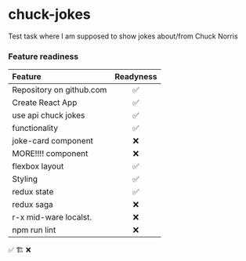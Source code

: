 # chuck-jokes
Test task where I am supposed to show jokes about/from Chuck Norris

### Feature readiness
| Feature                  | Readyness |
| :----------------------- | :-------: |
| Repository on github.com |     ✅     |
| Create React App         |     ✅     |
| use api chuck jokes      |     ✅     |
| functionality            |     ✅     |
| joke-card component      |     ❌     |
| MORE!!!! component       |     ❌     |
| flexbox layout           |     ✅     |
| Styling                  |     ✅     |
| redux state              |     ✅     |
| redux saga               |     ❌     |
| r-x mid-ware localst.    |     ❌     |
| npm run lint             |     ❌     |

✅
🏗
❌